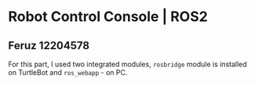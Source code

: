# Robot Control Console | ROS2

## Feruz 12204578

For this part, I used two integrated modules, `rosbridge` module is installed on TurtleBot and `ros_webapp` - on PC.
